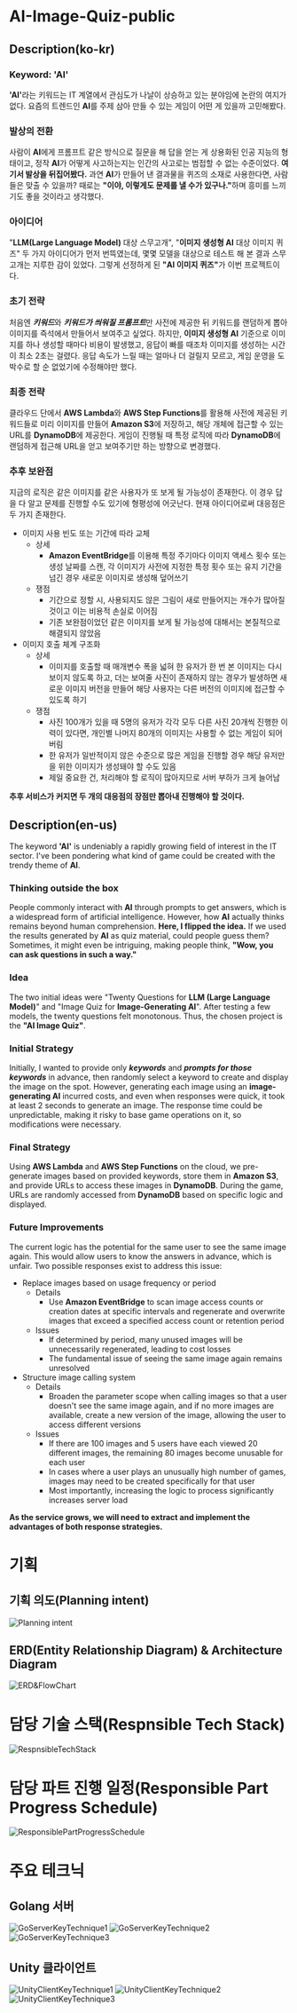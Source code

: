 # AI-Image-Quiz-public
## Description(ko-kr)
### Keyword: 'AI'
<strong>'AI'</strong>라는 키워드는 IT 계열에서 관심도가 나날이 상승하고 있는 분야임에 논란의 여지가 없다. 요즘의 트렌드인 **AI**를 주제 삼아 만들 수 있는 게임이 어떤 게 있을까 고민해봤다.

### 발상의 전환
사람이 **AI**에게 프롬프트 같은 방식으로 질문을 해 답을 얻는 게 상용화된 인공 지능의 형태이고, 정작 **AI**가 어떻게 사고하는지는 인간의 사고로는 범접할 수 없는 수준이었다. **여기서 발상을 뒤집어봤다.** 과연 **AI**가 만들어 낸 결과물을 퀴즈의 소재로 사용한다면, 사람들은 맞출 수 있을까? 때로는 <strong>"이야, 이렇게도 문제를 낼 수가 있구나."</strong>하며 흥미를 느끼기도 좋을 것이라고 생각했다.

### 아이디어
"**LLM(Large Language Model)** 대상 스무고개", "**이미지 생성형 AI** 대상 이미지 퀴즈" 두 가지 아이디어가 먼저 번뜩였는데, 몇몇 모델을 대상으로 테스트 해 본 결과 스무고개는 지루한 감이 있었다. 그렇게 선정하게 된 <strong>**"AI 이미지 퀴즈"**</strong>가 이번 프로젝트이다.

### 초기 전략
처음엔 ***키워드***와 ***키워드가 씌워질 프롬프트***만 사전에 제공한 뒤 키워드를 랜덤하게 뽑아 이미지를 즉석에서 만들어서 보여주고 싶었다. 하지만, **이미지 생성형 AI** 기준으로 이미지를 하나 생성할 때마다 비용이 발생했고, 응답이 빠를 때조차 이미지를 생성하는 시간이 최소 2초는 걸렸다. 응답 속도가 느릴 때는 얼마나 더 걸릴지 모르고, 게임 운영을 도박수로 할 순 없었기에 수정해야만 했다.

### 최종 전략
클라우드 단에서 **AWS Lambda**와 **AWS Step Functions**를 활용해 사전에 제공된 키워드들로 미리 이미지를 만들어 **Amazon S3**에 저장하고, 해당 개체에 접근할 수 있는 URL를 **DynamoDB**에 제공한다. 게임이 진행될 때 특정 로직에 따라 **DynamoDB**에 랜덤하게 접근해 URL을 얻고 보여주기만 하는 방향으로 변경했다.

### 추후 보완점
지금의 로직은 같은 이미지를 같은 사용자가 또 보게 될 가능성이 존재한다. 이 경우 답을 다 알고 문제를 진행할 수도 있기에 형평성에 어긋난다.
현재 아이디어로써 대응점은 두 가지 존재한다.
- 이미지 사용 빈도 또는 기간에 따라 교체
  - 상세
    - **Amazon EventBridge**를 이용해 특정 주기마다 이미지 액세스 횟수 또는 생성 날짜를 스캔, 각 이미지가 사전에 지정한 특정 횟수 또는 유지 기간을 넘긴 경우 새로운 이미지로 생성해 덮어쓰기
  - 쟁점
    - 기간으로 정할 시, 사용되지도 않은 그림이 새로 만들어지는 개수가 많아질 것이고 이는 비용적 손실로 이어짐
    - 기존 보완점이었던 같은 이미지를 보게 될 가능성에 대해서는 본질적으로 해결되지 않았음
- 이미지 호출 체계 구조화
  - 상세
    - 이미지를 호출할 때 매개변수 폭을 넓혀 한 유저가 한 번 본 이미지는 다시 보이지 않도록 하고, 더는 보여줄 사진이 존재하지 않는 경우가 발생하면 새로운 이미지 버전을 만들어 해당 사용자는 다른 버전의 이미지에 접근할 수 있도록 하기
  - 쟁점
    - 사진 100개가 있을 때 5명의 유저가 각각 모두 다른 사진 20개씩 진행한 이력이 있다면, 개인별 나머지 80개의 이미지는 사용할 수 없는 게임이 되어 버림
    - 한 유저가 일반적이지 않은 수준으로 많은 게임을 진행할 경우 해당 유저만을 위한 이미지가 생성돼야 할 수도 있음
    - 제일 중요한 건, 처리해야 할 로직이 많아지므로 서버 부하가 크게 늘어남

**추후 서비스가 커지면 두 개의 대응점의 장점만 뽑아내 진행해야 할 것이다.**

## Description(en-us)
The keyword **'AI'** is undeniably a rapidly growing field of interest in the IT sector. I've been pondering what kind of game could be created with the trendy theme of **AI**.

### Thinking outside the box
People commonly interact with **AI** through prompts to get answers, which is a widespread form of artificial intelligence. However, how **AI** actually thinks remains beyond human comprehension. **Here, I flipped the idea.** If we used the results generated by **AI** as quiz material, could people guess them? Sometimes, it might even be intriguing, making people think, **"Wow, you can ask questions in such a way."**

### Idea
The two initial ideas were "Twenty Questions for **LLM (Large Language Model)**" and "Image Quiz for **Image-Generating AI**". After testing a few models, the twenty questions felt monotonous. Thus, the chosen project is the **"AI Image Quiz"**.

### Initial Strategy
Initially, I wanted to provide only ***keywords*** and ***prompts for those keywords*** in advance, then randomly select a keyword to create and display the image on the spot. However, generating each image using an **image-generating AI** incurred costs, and even when responses were quick, it took at least 2 seconds to generate an image. The response time could be unpredictable, making it risky to base game operations on it, so modifications were necessary.

### Final Strategy
Using **AWS Lambda** and **AWS Step Functions** on the cloud, we pre-generate images based on provided keywords, store them in **Amazon S3**, and provide URLs to access these images in **DynamoDB**. During the game, URLs are randomly accessed from **DynamoDB** based on specific logic and displayed.

### Future Improvements
The current logic has the potential for the same user to see the same image again. This would allow users to know the answers in advance, which is unfair.
Two possible responses exist to address this issue:
- Replace images based on usage frequency or period
  - Details
    - Use **Amazon EventBridge** to scan image access counts or creation dates at specific intervals and regenerate and overwrite images that exceed a specified access count or retention period
  - Issues
    - If determined by period, many unused images will be unnecessarily regenerated, leading to cost losses
    - The fundamental issue of seeing the same image again remains unresolved
- Structure image calling system
  - Details
    - Broaden the parameter scope when calling images so that a user doesn't see the same image again, and if no more images are available, create a new version of the image, allowing the user to access different versions
  - Issues
    - If there are 100 images and 5 users have each viewed 20 different images, the remaining 80 images become unusable for each user
    - In cases where a user plays an unusually high number of games, images may need to be created specifically for that user
    - Most importantly, increasing the logic to process significantly increases server load

**As the service grows, we will need to extract and implement the advantages of both response strategies.**

# 기획
## 기획 의도(Planning intent)

![Planning intent](resources/Planning-intent.png)

## ERD(Entity Relationship Diagram) & Architecture Diagram
![ERD&FlowChart](resources/ERD&FlowChart.png)

# 담당 기술 스택(Respnsible Tech Stack)
![RespnsibleTechStack](resources/Responsible-Tech-Stack.png)

# 담당 파트 진행 일정(Responsible Part Progress Schedule)
![ResponsiblePartProgressSchedule](resources/Responsible-Part-Progress-Schedule.png)

# 주요 테크닉
## Golang 서버
![GoServerKeyTechnique1](resources/Go-server-key-technique-1.png)
![GoServerKeyTechnique2](resources/Go-server-key-technique-2.png)
![GoServerKeyTechnique3](resources/Go-server-key-technique-3.png)

## Unity 클라이언트
![UnityClientKeyTechnique1](resources/Unity-client-key-technique-1.png)
![UnityClientKeyTechnique2](resources/Unity-client-key-technique-2.png)
![UnityClientKeyTechnique3](resources/Unity-client-key-technique-3.png)